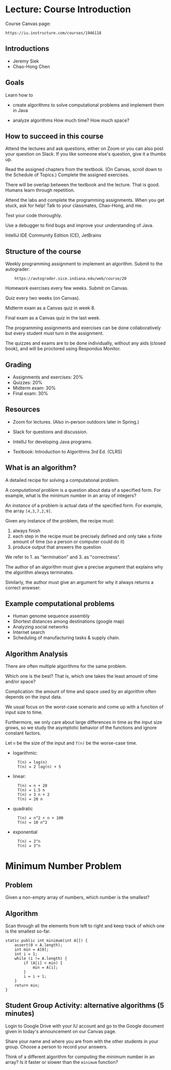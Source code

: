# Lecture: Course Introduction

Course Canvas page: 

    https://iu.instructure.com/courses/1946118

## Introductions

* Jeremy Siek
* Chao-Hong Chen

## Goals

Learn how to

* create algorithms
  to solve computational problems and
  implement them in Java

* analyze algorithms
  How much time?
  How much space?

## How to succeed in this course

Attend the lectures and ask questions, either on Zoom
  or you can also post your question on Slack.
  If you like someone else's question, give it a thumbs up.

Read the assigned chapters from the textbook.
(On Canvas, scroll down to the Schedule of Topics.)
Complete the assigned exercises.

There will be overlap between the textbook and the lecture. 
That is good.
Humans learn through repetition.

Attend the labs and complete the programming assignments.  When you
get stuck, ask for help! Talk to your classmates, Chao-Hong, and me.

Test your code thoroughly.

Use a debugger to find bugs and improve your understanding of Java.

IntelliJ IDE Community Edition (CE), JetBrains


## Structure of the course

Weekly programming assignment to implement an algorithm. 
Submit to the autograder:
  
        https://autograder.sice.indiana.edu/web/course/20

Homework exercises every few weeks.
Submit on Canvas.

Quiz every two weeks (on Canvas).

Midterm exam as a Canvas quiz in week 8.

Final exam as a Canvas quiz in the last week.

The programming assignments and exercises can be done collaboratively
but every student must turn in the assignment.

The quizzes and exams are to be done individually, without any aids
(closed book), and will be proctored using Respondus Monitor.

## Grading

* Assignments and exercises: 20%
* Quizzes: 20%
* Midterm exam: 30%
* Final exam: 30%


## Resources

* Zoom for lectures. (Also in-person outdoors later in Spring.)

* Slack for questions and discussion.

* IntelliJ for developing Java programs.

* Textbook: Introduction to Algorithms 3rd Ed. (CLRS)


## What is an algorithm?

A detailed recipe for solving a computational problem.

A *computational problem* is a question about data of a specified form.
For example, what is the minimum number in an array of integers?

An *instance* of a problem is actual data of the specified form. 
For example, the array `[4,3,7,2,9]`.

Given any instance of the problem, the recipe must:
1. always finish 
2. each step in the recipe must be precisely defined
  and only take a finite amount of time
  (so a person or computer could do it)
3. produce output that answers the question

We refer to 1. as "termination" and 3. as "correctness".

The author of an algorithm must give a precise argument that explains
why the algorithm always terminates.

Similarly, the author must give an argument for why it always returns
a correct answser.


## Example computational problems

* Human genome sequence assembly
* Shortest distances among destinations (google map)
* Analyzing social networks
* Internet search 
* Scheduling of manufacturing tasks & supply chain.


## Algorithm Analysis

There are often multiple algorithms for the same problem.

Which one is the best? That is, which one takes the least amount of
time and/or space?

Complication: the amount of time and space used by an algorithm often
depends on the input data. 

We usual focus on the worst-case scenario and come up with a function
of input size to time.

Furthermore, we only care about large differences in time as the input
size grows, so we study the asymptotic behavior of the functions and
ignore constant factors.

Let `n` be the size of the input and `T(n)` be the worse-case time.

* logarithmic:

        T(n) = log(n)
        T(n) = 2 log(n) + 5
        
* linear: 

        T(n) = n + 20
        T(n) = 1.5 n
        T(n) = 3 n + 2
        T(n) = 20 n

* quadratic

        T(n) = n^2 + n + 100
        T(n) = 10 n^2

* exponential

        T(n) = 2^n
        T(n) = 3^n


# Minimum Number Problem

## Problem

Given a non-empty array of numbers, which number is the smallest?

## Algorithm

Scan through all the elements from left to right and keep track of
which one is the smallest so-far.

    static public int minimum(int A[]) {
        assert(0 < A.length);
        int min = A[0];
        int i = 1;
        while (i != A.length) {
            if (A[i] < min) {
                min = A[i];
            }
            i = i + 1;
        }
        return min;
    }


## Student Group Activity:  alternative algorithms (5 minutes)

Login to Google Drive with your IU account and go to the Google
document given in today's announcement on our Canvas page.

Share your name and where you are from with the other students
in your group. Choose a person to record your answers.

Think of a different algorithm for computing the minimum number in an
array? Is it faster or slower than the `minimum` function?
